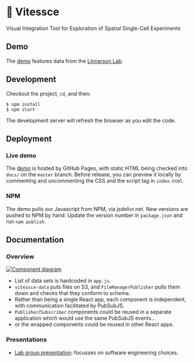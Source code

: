 # 🚄  Vitessce

Visual Integration Tool for Exploration of Spatial Single-Cell Experiments

## Demo

The [demo](https://hms-dbmi.github.io/vitessce/) features data from
the [Linnarson Lab](http://linnarssonlab.org/osmFISH/availability/).

## Development

Checkout the project, `cd`, and then:

```
$ npm install
$ npm start
```

The development server will refresh the browser as you edit the code.

## Deployment

### Live demo

The [demo](https://hms-dbmi.github.io/vitessce/) is hosted by
GitHub Pages, with static HTML being checked into `docs/` on the
`master` branch. Before release, you can preview it locally
by commenting and uncommenting the CSS and the script tag in `index.html`.

### NPM

The demo pulls our Javascript from NPM, via jsdelivr.net.
New versions are pushed to NPM by hand:
Update the version number in `package.json` and run `npm publish`.

## Documentation

### Overview

[<img alt="Component diagram" src="https://docs.google.com/drawings/d/e/2PACX-1vSoB3YGPxOTKnFOpYHeHX4JruHnibGXruM36uAZtuvPQNM3a7F4uS3q4b5jwGNQ6TJ7bQ9IPB32rdle/pub?w=996&h=532">](https://docs.google.com/drawings/d/1vS6wP1vs5QepLhXGDRww7LR505HJ-aIqnGn9O19f6xg/edit)

- List of data sets is hardcoded in `app.js`.
- `vitessce-data` puts files on S3, and `FileManagerPublisher` pulls them down and checks that they conform to schema.
- Rather than being a single React app, each component is independent, with communication facilitated by PubSubJS. 
- `Publisher`/`Subscriber` components could be reused in a separate application which would use the same PubSubJS events...
- or the wrapped components could be reused in other React apps.

### Presentations
- [Lab group presentation](https://docs.google.com/presentation/d/1uW3J83LYaa67M9ZKe15AQw_h06QiFJBzpBickbRFcCY): focusses on software engineering choices.
